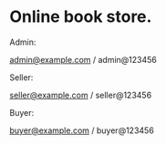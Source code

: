 # Online book store.

Admin:

admin@example.com / admin@123456

Seller:

seller@example.com / seller@123456

Buyer:

buyer@example.com / buyer@123456
